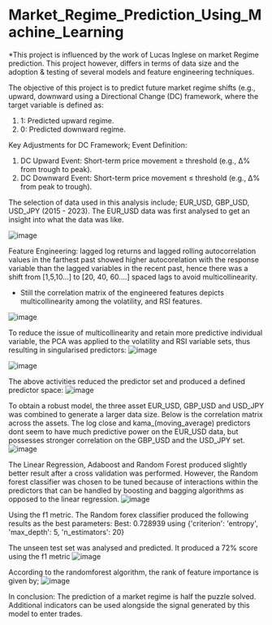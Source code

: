 # Market_Regime_Prediction_Using_Machine_Learning
*This project is influenced by the work of Lucas Inglese on market Regime prediction. This project however, differs in terms of data size and the adoption & testing of several models and feature engineering techniques.

The objective of this project is to predict future market regime shifts (e.g., upward, downward using a Directional Change (DC) framework, where the target variable is defined as:

1. 1: Predicted upward regime.
2. 0: Predicted downward regime.

Key Adjustments for DC Framework; Event Definition:
1. DC Upward Event: Short-term price movement ≥ threshold (e.g., Δ% from trough to peak).
2. DC Downward Event: Short-term price movement ≤ threshold (e.g., Δ% from peak to trough).

The selection of data used in this analysis include; EUR_USD, GBP_USD, USD_JPY (2015 - 2023). The EUR_USD data was first analysed to get an insight into what the data was like. 

![image](https://github.com/user-attachments/assets/b1202b26-4450-4efe-91e5-478e380f8752)

Feature Engineering: lagged log returns and lagged rolling autocorrelation values in the farthest past showed higher autocorelation with the response variable than the lagged variables in the recent past, hence there was a shift from [1,5,10...] to [20, 40, 60....] spaced lags to avoid multicollinearity. 
* Still the correlation matrix of the engineered features depicts multicollinearity among the volatility, and RSI features.

![image](https://github.com/user-attachments/assets/15d14179-2694-48f3-b951-dfb6d1ef17d9)


To reduce the issue of multicollinearity and retain more predictive individual variable, the PCA was applied to the volatility and RSI variable sets, thus resulting in singularised predictors:
![image](https://github.com/user-attachments/assets/8c91147d-bcb5-4f62-b0eb-44f241a3300f)

![image](https://github.com/user-attachments/assets/79916861-a33c-44f4-8fe1-bdb99a921f71)

The above activities reduced the predictor set and produced a defined predictor space:
![image](https://github.com/user-attachments/assets/40e7c67b-8e30-4bdf-a2c4-bed203739843)


To obtain a robust model, the three asset EUR_USD, GBP_USD and USD_JPY was combined to generate a larger data size. Below is the correlation matrix across the assets. The log close and kama_(moving_average) predictors dont seem to have much predictive power on the EUR_USD data, but possesses stronger correlation on the GBP_USD and the USD_JPY set.
![image](https://github.com/user-attachments/assets/e5cb3778-9b78-456d-8dc0-8a71d83defaf)

The Linear Regression, Adaboost and Random Forest produced slightly better result after a cross validation was performed. However, the Random forest classifier was chosen to be tuned because of interactions within the predictors that can be handled by boosting and bagging algorithms as opposed to the linear regression.
![image](https://github.com/user-attachments/assets/1bd76b48-3ae7-4092-a571-43f3c06137e7)

Using the f1 metric. The Random forex classifier produced the following results as the best parameters:
Best: 0.728939 using {'criterion': 'entropy', 'max_depth': 5, 'n_estimators': 20}

The unseen test set was analysed and predicted. It produced a 72% score using the f1 metric
![image](https://github.com/user-attachments/assets/c006ebfb-2e0a-49dc-b5d3-3b5b208afee0)

According to the randomforest algorithm, the rank of feature importance is given by;
![image](https://github.com/user-attachments/assets/fe1be880-de74-484b-8ee9-7f0540982eb5)

In conclusion:
The prediction of a market regime is half the puzzle solved. Additional indicators can be used alongside the signal generated by this model to enter trades.

